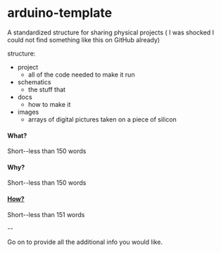 # arduino-template
A standardized structure for sharing physical projects ( I was shocked I could not find something like this on GitHub already)

structure:
- project
	- all of the code needed to make it run
- schematics
	- the stuff that 
- docs
	- how to make it 
- images
	- arrays of digital pictures taken on a piece of silicon

#### What?

Short--less than 150 words

#### Why?

Short--less than 150 words

#### [How?](docs/HOW.md)

Short--less than 151 words

--

Go on to provide all the additional info you would like.
